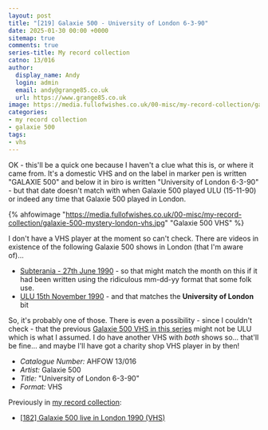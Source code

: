 ```yaml
---
layout: post
title: "[219] Galaxie 500 - University of London 6-3-90"
date: 2025-01-30 00:00 +0000
sitemap: true
comments: true
series-title: My record collection
catno: 13/016
author:
  display_name: Andy
  login: admin
  email: andy@grange85.co.uk
  url: https://www.grange85.co.uk
image: https://media.fullofwishes.co.uk/00-misc/my-record-collection/galaxie-500-mystery-london-vhs.jpg
categories:
- my record collection
- galaxie 500
tags:
- vhs
---
```

OK - this'll be a quick one because I haven't a clue what this is, or where it came from. It's a domestic VHS and on the label in marker pen is written "GALAXIE 500" and below it in biro is written "University of London 6-3-90" - but that date doesn't match with when Galaxie 500 played ULU (15-11-90) or indeed any time that Galaxie 500 played in London.

{% ahfowimage "https://media.fullofwishes.co.uk/00-misc/my-record-collection/galaxie-500-mystery-london-vhs.jpg" "Galaxie 500 VHS" %}

I don't have a VHS player at the moment so can't check. There are videos in existence of the following Galaxie 500 shows in London (that I'm aware of)...

- [Subterania - 27th June 1990](https://www.youtube.com/watch?v=ozeRVpP4T0Q) - so that might match the month on this if it had been written using the ridiculous mm-dd-yy format that some folk use.
- [ULU 15th November 1990](https://www.youtube.com/watch?v=Psk0ncyGtdE) - and that matches the **University of London** bit

So, it's probably one of those. There is even a possibility - since I couldn't check - that the previous [Galaxie 500 VHS in this series](/2024/09/30/my-record-collection-175-galaxie-500-at-ulu-vhs/) might not be ULU which is what I assumed. I do have another VHS with _both_ shows so... that'll be fine... and maybe I'll have got a charity shop VHS player in by then!

 - *Catalogue Number:* AHFOW 13/016
 - *Artist:* Galaxie 500
 - *Title:* "University of London 6-3-90"
 - *Format:* VHS

Previously in [my record collection](/category/my-record-collection):
 - [\[182\] Galaxie 500 live in London 1990 (VHS)](/2024/09/30/my-record-collection-175-galaxie-500-at-ulu-vhs/)
